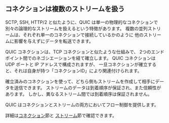 ## コネクションは複数のストリームを扱う

SCTP, SSH, HTTP/2 と似たように、QUIC は単一の物理的なコネクションで
別々の論理的なストリームを扱えるという特徴があります。
複数の並列ストリームは、それぞれ単一のコネクションで接続しているかのように
他のストリームに影響を与えずにデータを転送できます。

QUIC コネクションは、TCP コネクションと似たような仕組みで、
2つのエンドポイント間でのネゴシエーションを経て確立します。
QUIC コネクションは UDP ポートと IP アドレスで構成されますが、
一旦コネクションが確立すると、それは自身が持つ「コネクションID」により関連付けられます。

確立済みのコネクションを使って、どちら側もストリームを作成して相手にデータを送信できます。
ストリームのデータは到着順序が保証され、また信頼性があります。
しかし、異なるストリーム間では到着順序は保証されません。

QUIC はコネクションとストリームの両方においてフロー制御を提供します。

詳細は[コネクション](quic-connections.md)節と
[ストリーム](quic-streams.md)節で確認できます。
